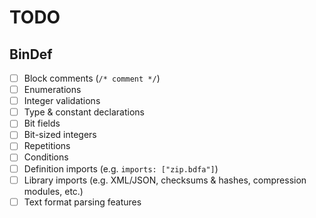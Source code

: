 # TODO

## BinDef

- [ ] Block comments (`/* comment */`)
- [ ] Enumerations
- [ ] Integer validations
- [ ] Type & constant declarations
- [ ] Bit fields
- [ ] Bit-sized integers
- [ ] Repetitions
- [ ] Conditions
- [ ] Definition imports (e.g. `imports: ["zip.bdfa"]`)
- [ ] Library imports (e.g. XML/JSON, checksums & hashes, compression modules, etc.)
- [ ] Text format parsing features
